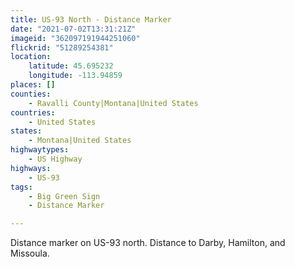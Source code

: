```yaml
---
title: US-93 North - Distance Marker
date: "2021-07-02T13:31:21Z"
imageid: "362097191944251060"
flickrid: "51289254381"
location:
    latitude: 45.695232
    longitude: -113.94859
places: []
counties:
    - Ravalli County|Montana|United States
countries:
    - United States
states:
    - Montana|United States
highwaytypes:
    - US Highway
highways:
    - US-93
tags:
    - Big Green Sign
    - Distance Marker

---
```

Distance marker on US-93 north.  Distance to Darby, Hamilton, and Missoula.